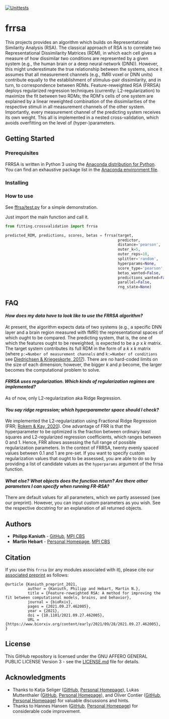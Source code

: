 [![Unittests](https://github.com/PhilippKaniuth/frrsa/actions/workflows/tests.yml/badge.svg)](https://github.com/PhilippKaniuth/frrsa/actions/workflows/tests.yml)

# frrsa

This projects provides an algorithm which builds on Representational Similarity Analysis (RSA). The classical approach of RSA is to correlate two Representational Dissimilarity Matrices (RDM), in which each cell gives a measure of how dissimilar two conditions are represented by a given system (e.g., the human brain or a deep neural network (DNN)). However, this might underestimate the true relationship between the systems, since it assumes that all measurement channels (e.g., fMRI voxel or DNN units) contribute equally to the establishment of stimulus-pair dissimilarity, and in turn, to correspondence between RDMs. Feature-reweighted RSA (FRRSA) deploys regularized regression techniques (currently: L2-regularization) to maximize the fit between two RDMs; the RDM's cells of one system are explained by a linear reweighted combination of the dissimilarities of the respective stimuli in all measurement channels of the other system. Importantly, every measurement channel of the predicting system receives its own weight. This all is implemented in a nested cross-validation, which avoids overfitting on the level of (hyper-)parameters. 


## Getting Started

### Prerequisites
FRRSA is written in Python 3 using the [Anaconda distribution for Python](https://www.anaconda.com/distribution/#download-section). You can find an exhaustive package list in the [Anaconda environment file](https://github.com/PhilippKaniuth/frrsa/blob/master/anaconda_env_specs_frrsa.yml).

### Installing


### How to use
See [ffrsa/test.py](https://github.com/PhilippKaniuth/frrsa/blob/master/frrsa/test.py) for a simple demonstration.

Just import the main function and call it.

```py
from fitting.crossvalidation import frrsa

predicted_RDM, predictions, scores, betas = frrsa(target,
                                                  predictor, 
                                                  distance='pearson',
                                                  outer_k=5, 
                                                  outer_reps=10, 
                                                  splitter='random', 
                                                  hyperparams=None, 
                                                  score_type='pearson', 
                                                  betas_wanted=False,
                                                  predictions_wanted=False,
                                                  parallel=False,
                                                  rng_state=None)
```                                            


## FAQ
#### _How does my data have to look like to use the FRRSA algorithm?_
At present, the algorithm expects data of two systems (e.g., a specific DNN layer and a brain region measured with fMRI) the representational spaces of which ought to be compared. The predicting system, that is, the one of which the features ought to be reweighted, is expected to be a _p_ x _k_ matrix. The target system contributes its full RDM in the form of a _k_ x _k_ matrix (where `p:=Number of measurement channels` and `k:=Number of conditions` see [Diedrichsen & Kriegeskorte, 2017](https://dx.plos.org/10.1371/journal.pcbi.1005508)). There are no hard-coded limits on the size of each dimension; however, the bigger _k_ and _p_ become, the larger becomes the computational problem to solve.
#### _FRRSA uses regularization. Which kinds of regularization regimes are implemented?_
As of now, only L2-regularization aka Ridge Regression.
#### _You say ridge regression; which hyperparameter space should I check?_
We implemented the L2-regularization using Fractional Ridge Regression (FRR; [Rokem & Kay, 2020](https://pubmed.ncbi.nlm.nih.gov/33252656/)). One advantage of FRR is that the hyperparameter to be optimized is the fraction between ordinary least squares and L2-regularized regression coefficients, which ranges between 0 and 1. Hence, FRR allows assessing the full range of possible regularization parameters. In the context of FRRSA, twenty evenly spaced values between 0.1 and 1 are pre-set. If you want to specify custom regularization values that ought to be assessed, you are able to do so by providing a list of candidate values as the `hyperparams` argument of the frrsa function.
#### _What else? What objects does the function return? Are there other parameters I can specify when running FR-RSA?_
There are default values for all parameters, which we partly assessed (see our preprint). However, you can input custom parameters as you wish. See the respective docstring for an explanation of all returned objects.


## Authors
- **Philipp Kaniuth** - [GitHub](https://github.com/PhilippKaniuth), [MPI CBS](https://www.cbs.mpg.de/employees/kaniuth)
- **Martin Hebart** - [Personal Homepage](http://martin-hebart.de/), [MPI CBS](https://www.cbs.mpg.de/employees/hebart)


## Citation
If you use this `frrsa` (or any modules associated with it), please cite our [associated preprint](https://www.biorxiv.org/content/10.1101/2021.09.27.462005v1) as follows:

```
@article {Kaniuth_preprint_2021,
          author = {Kaniuth, Philipp and Hebart, Martin N.},
          title = {Feature-reweighted RSA: A method for improving the fit between computational models, brains, and behavior},
          journal = {bioRxiv},
          pages = {2021.09.27.462005},
          year = {2021},
          doi = {10.1101/2021.09.27.462005},
          URL = {https://www.biorxiv.org/content/early/2021/09/28/2021.09.27.462005},
}
```

## License
This GitHub repository is licensed under the GNU AFFERO GENERAL PUBLIC LICENSE Version 3 - see the [LICENSE.md](LICENSE.md) file for details.


## Acknowledgments
- Thanks to Katja Seliger ([GitHub](https://github.com/kateiyas), [Personal Homepage](http://seeliger.space/)), Lukas Muttenthaler ([GitHub](https://github.com/LukasMut), [Personal Homepage](https://lukasmut.github.io/index.html)), and Oliver Contier ([GitHub](https://github.com/oliver-contier), [Personal Homepage](https://olivercontier.com)) for valuable discussions and hints.
- Thanks to Hannes Hansen ([GitHub](https://github.com/hahahannes), [Personal Homepage](https://hannesh.de)) for considerable code improvement.
